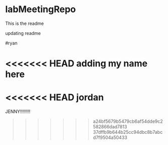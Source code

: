 # labMeetingRepo

This is the readme

updating readme

#ryan

<<<<<<< HEAD
adding my name here
=======
<<<<<<< HEAD
jordan
=======

JENNY!!!!!!!!
>>>>>>> a24bf5679b5479cb6af54dde9c2582866dad7813
>>>>>>> 37dffb9b644b25cc94dbc8b7abcd7f9504a50433
